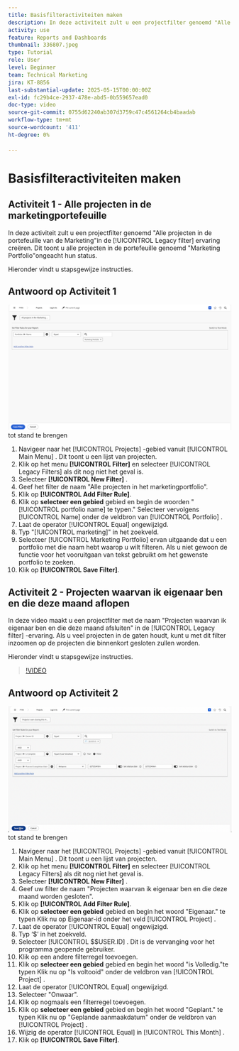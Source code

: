 ```yaml
---
title: Basisfilteractiviteiten maken
description: In deze activiteit zult u een projectfilter genoemd "Alle projecten in de portefeuille van de Marketing"en een andere projectfilter genoemd "Projecten I Zelf het Sluiten Deze Maand."creëren
activity: use
feature: Reports and Dashboards
thumbnail: 336807.jpeg
type: Tutorial
role: User
level: Beginner
team: Technical Marketing
jira: KT-8856
last-substantial-update: 2025-05-15T00:00:00Z
exl-id: fc29b4ce-2937-478e-abd5-0b559657ead0
doc-type: video
source-git-commit: 0755d62240ab307d3759c47c4561264cb4baadab
workflow-type: tm+mt
source-wordcount: '411'
ht-degree: 0%

---
```


# Basisfilteractiviteiten maken


## Activiteit 1 - Alle projecten in de marketingportefeuille

In deze activiteit zult u een projectfilter genoemd &quot;Alle projecten in de portefeuille van de Marketing&quot;in de [!UICONTROL Legacy filter] ervaring creëren. Dit toont u alle projecten in de portefeuille genoemd &quot;Marketing Portfolio&quot;ongeacht hun status.

Hieronder vindt u stapsgewijze instructies.

## Antwoord op Activiteit 1

![ een beeld van het scherm om een nieuw filter ](assets/basic-filter-activity-1.png) tot stand te brengen

1. Navigeer naar het [!UICONTROL Projects] -gebied vanuit [!UICONTROL Main Menu] . Dit toont u een lijst van projecten.
1. Klik op het menu **[!UICONTROL Filter]** en selecteer [!UICONTROL Legacy Filters] als dit nog niet het geval is.
1. Selecteer **[!UICONTROL New Filter]** .
1. Geef het filter de naam &quot;Alle projecten in het marketingportfolio&quot;.
1. Klik op **[!UICONTROL Add Filter Rule]**.
1. Klik op **selecteer een gebied** gebied en begin de woorden &quot;[!UICONTROL portfolio name] te typen.&quot; Selecteer vervolgens [!UICONTROL Name] onder de veldbron van [!UICONTROL Portfolio] .
1. Laat de operator [!UICONTROL Equal] ongewijzigd.
1. Typ &quot;[!UICONTROL marketing]&quot; in het zoekveld.
1. Selecteer [!UICONTROL Marketing Portfolio] ervan uitgaande dat u een portfolio met die naam hebt waarop u wilt filteren. Als u niet gewoon de functie voor het vooruitgaan van tekst gebruikt om het gewenste portfolio te zoeken.
1. Klik op **[!UICONTROL Save Filter]**.

## Activiteit 2 - Projecten waarvan ik eigenaar ben en die deze maand aflopen

In deze video maakt u een projectfilter met de naam &quot;Projecten waarvan ik eigenaar ben en die deze maand afsluiten&quot; in de [!UICONTROL Legacy filter] -ervaring. Als u veel projecten in de gaten houdt, kunt u met dit filter inzoomen op de projecten die binnenkort gesloten zullen worden.

Hieronder vindt u stapsgewijze instructies.

>[!VIDEO](https://video.tv.adobe.com/v/336807/?quality=12&learn=on&enablevpops)

## Antwoord op Activiteit 2

![ een beeld van het scherm om een nieuw filter ](assets/basic-filter-activity-2.png) tot stand te brengen

1. Navigeer naar het [!UICONTROL Projects] -gebied vanuit [!UICONTROL Main Menu] . Dit toont u een lijst van projecten.
1. Klik op het menu **[!UICONTROL Filter]** en selecteer [!UICONTROL Legacy Filters] als dit nog niet het geval is.
1. Selecteer **[!UICONTROL New Filter]** .
1. Geef uw filter de naam &quot;Projecten waarvan ik eigenaar ben en die deze maand worden gesloten&quot;.
1. Klik op **[!UICONTROL Add Filter Rule]**.
1. Klik op **selecteer een gebied** gebied en begin het woord &quot;Eigenaar.&quot; te typen Klik nu op Eigenaar-id onder het veld [!UICONTROL Project] .
1. Laat de operator [!UICONTROL Equal] ongewijzigd.
1. Typ ‘$’ in het zoekveld.
1. Selecteer [!UICONTROL $$USER.ID] . Dit is de vervanging voor het programma geopende gebruiker.
1. Klik op een andere filterregel toevoegen.
1. Klik op **selecteer een gebied** gebied en begin het woord &quot;is Volledig.&quot;te typen Klik nu op &quot;Is voltooid&quot; onder de veldbron van [!UICONTROL Project] .
1. Laat de operator [!UICONTROL Equal] ongewijzigd.
1. Selecteer &quot;Onwaar&quot;.
1. Klik op nogmaals een filterregel toevoegen.
1. Klik op **selecteer een gebied** gebied en begin het woord &quot;Geplant.&quot; te typen Klik nu op &quot;Geplande aanmaakdatum&quot; onder de veldbron van [!UICONTROL Project] .
1. Wijzig de operator [!UICONTROL Equal] in [!UICONTROL This Month] .
1. Klik op **[!UICONTROL Save Filter]**.

